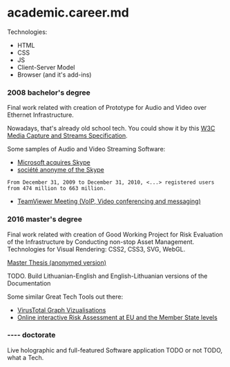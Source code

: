 # academic.career.md

Technologies:
* HTML
* CSS
* JS
* Client-Server Model
* Browser (and it's add-ins)

### 2008 bachelor's degree

Final work related with creation of Prototype for Audio and Video over Ethernet Infrastructure.

Nowadays, that's already old school tech. 
You could show it by this [W3C Media Capture and Streams Specification](http://w3c.github.io/mediacapture-main/).

Some samples of Audio and Video Streaming Software:
- [Microsoft acquires Skype](https://news.microsoft.com/announcement/microsoft-acquires-skype/)
- [société anonyme of the Skype](https://www.sec.gov/Archives/edgar/data/1498209/000119312511056174/ds1a.htm)
```
From December 31, 2009 to December 31, 2010, <...> registered users from 474 million to 663 million. 
```
- [TeamViewer Meeting (VoIP, Video conferencing and messaging)](https://www.teamviewer.com/en/meeting/)

### 2016 master's degree

Final work related with creation of Good Working Project for Risk Evaluation of the Infrastructure by Conducting non-stop Asset Management.   
Technologies for Visual Rendering: CSS2, CSS3, SVG, WebGL.

[Master Thesis (anonymed version)](https://github.com/PolVilniusTech/academic.career.md/tree/main/Masters)

TODO.
Build Lithuanian-English and English-Lithuanian versions of the Documentation

Some similar Great Tech Tools out there:
- [VirusTotal Graph Vizualisations](https://support.virustotal.com/hc/en-us/articles/360004620878-VirusTotal-Graph-home)
- [Online interactive Risk Assessment at EU and the Member State levels](https://oiraproject.eu/oira-tools/eu/)

### ---- doctorate

Live holographic and full-featured Software application
TODO or not TODO, what a Tech.
